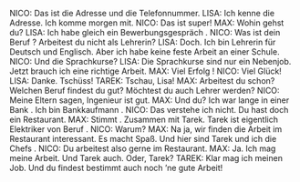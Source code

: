 NICO:
Das ist die Adresse und die Telefonnummer.
LISA:
Ich kenne die Adresse. Ich komme morgen mit.
NICO:
Das ist super!
MAX:
Wohin gehst du?
LISA:
Ich habe gleich ein Bewerbungsgespräch .
NICO:
Was ist dein Beruf ? Arbeitest du nicht als Lehrerin?
LISA:
Doch. Ich bin Lehrerin für Deutsch und Englisch. Aber ich habe keine feste Arbeit an einer Schule.
NICO:
Und die Sprachkurse?
LISA:
Die Sprachkurse sind nur ein Nebenjob. Jetzt brauch ich eine richtige Arbeit.
MAX:
Viel Erfolg !
NICO:
Viel Glück!
LISA:
Danke. Tschüss!
TAREK:
Tschau, Lisa!
MAX:
Arbeitest du schon?
Welchen Beruf findest du gut? Möchtest du auch Lehrer werden?
NICO:
Meine Eltern sagen, Ingenieur ist gut.
MAX:
Und du?
Ich war lange in einer Bank . Ich bin Bankkaufmann .
NICO:
Das verstehe ich nicht. Du hast doch ein Restaurant.
MAX:
Stimmt . Zusammen mit Tarek. Tarek ist eigentlich Elektriker von Beruf .
NICO:
Warum?
MAX:
Na ja, wir finden die Arbeit im Restaurant interessant. Es macht Spaß. Und hier sind Tarek und ich die Chefs .
NICO:
Du arbeitest also gerne im Restaurant.
MAX:
Ja. Ich mag meine Arbeit. Und Tarek auch. Oder, Tarek?
TAREK:
Klar mag ich meinen Job. Und du findest bestimmt auch noch ’ne gute Arbeit!

